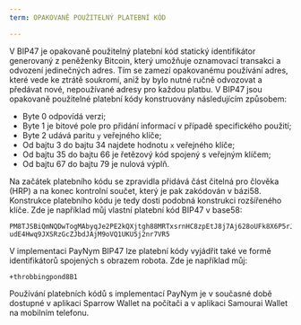 ```yaml
---
term: OPAKOVANĚ POUŽITELNÝ PLATEBNÍ KÓD

---
```

V BIP47 je opakovaně použitelný platební kód statický identifikátor generovaný z peněženky Bitcoin, který umožňuje oznamovací transakci a odvození jedinečných adres. Tím se zamezí opakovanému používání adres, které vede ke ztrátě soukromí, aniž by bylo nutné ručně odvozovat a předávat nové, nepoužívané adresy pro každou platbu. V BIP47 jsou opakovaně použitelné platební kódy konstruovány následujícím způsobem:


- Byte 0 odpovídá verzi;
- Byte 1 je bitové pole pro přidání informací v případě specifického použití;
- Byte 2 udává paritu `y` veřejného klíče;
- Od bajtu 3 do bajtu 34 najdete hodnotu `x` veřejného klíče;
- Od bajtu 35 do bajtu 66 je řetězový kód spojený s veřejným klíčem;
- Od bajtu 67 do bajtu 79 je nulová výplň.

Na začátek platebního kódu se zpravidla přidává část čitelná pro člověka (HRP) a na konec kontrolní součet, který je pak zakódován v bázi58. Konstrukce platebního kódu je tedy dosti podobná konstrukci rozšířeného klíče. Zde je například můj vlastní platební kód BIP47 v base58:

```text
PM8TJSBiQmNQDwTogMAbyqJe2PE2kQXjtgh88MRTxsrnHC8zpEtJ8j7Aj628oUFk8X6P5rJ7P5qD
udE4Hwq9JXSRzGcZJbdJAjM9oVQ1UKU5j2nr7VR5
```

V implementaci PayNym BIP47 lze platební kódy vyjádřit také ve formě identifikátorů spojených s obrazem robota. Zde je například můj:

```text
+throbbingpond8B1
```

Používání platebních kódů s implementací PayNym je v současné době dostupné v aplikaci Sparrow Wallet na počítači a v aplikaci Samourai Wallet na mobilním telefonu.